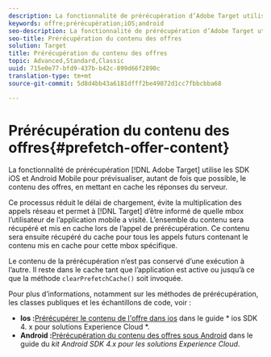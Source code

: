 ```yaml
---
description: La fonctionnalité de prérécupération d’Adobe Target utilise les SDK iOS et Android Mobile pour prévisualiser, autant de fois que possible, le contenu des offres, en mettant en cache les réponses du serveur.
keywords: offre;prérécupération;iOS;android
seo-description: La fonctionnalité de prérécupération d’Adobe Target utilise les SDK iOS et Android Mobile pour prévisualiser, autant de fois que possible, le contenu des offres, en mettant en cache les réponses du serveur.
seo-title: Prérécupération du contenu des offres
solution: Target
title: Prérécupération du contenu des offres
topic: Advanced,Standard,Classic
uuid: 715e0e77-bfd9-437b-b42c-899d66f2890c
translation-type: tm+mt
source-git-commit: 5d8d4bb43a6181dfff2be49072d1cc7fbbcbba68

---
```



# Prérécupération du contenu des offres{#prefetch-offer-content}

La fonctionnalité de prérécupération [!DNL Adobe Target] utilise les SDK iOS et Android Mobile pour prévisualiser, autant de fois que possible, le contenu des offres, en mettant en cache les réponses du serveur.

Ce processus réduit le délai de chargement, évite la multiplication des appels réseau et permet à [!DNL Target] d’être informé de quelle mbox l’utilisateur de l’application mobile a visité. L’ensemble du contenu sera récupéré et mis en cache lors de l’appel de prérécupération. Ce contenu sera ensuite récupéré du cache pour tous les appels futurs contenant le contenu mis en cache pour cette mbox spécifique.

Le contenu de la prérécupération n’est pas conservé d’une exécution à l’autre. Il reste dans le cache tant que l’application est active ou jusqu’à ce que la méthode `clearPrefetchCache()` soit invoquée.

Pour plus d’informations, notamment sur les méthodes de prérécupération, les classes publiques et les échantillons de code, voir :

* **Ios :**[Prérécupérer le contenu de l&#39;offre dans ios](https://marketing.adobe.com/resources/help/en_US/mobile/ios/c_mob_target-prefetch_ios.html) dans le guide * ios SDK 4. x pour solutions Experience Cloud *.
* **Android :**[Prérécupération du contenu des offres sous Android](https://marketing.adobe.com/resources/help/en_US/mobile/android/c_mob_target-prefetch_android.html) dans le guide du *kit Android SDK 4.x pour les solutions Experience Cloud*.